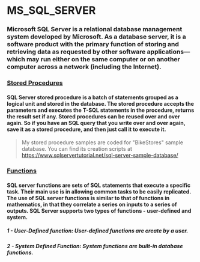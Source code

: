 # MS_SQL_SERVER
### Microsoft SQL Server is a relational database management system developed by Microsoft. As a database server, it is a software product with the primary function of storing and retrieving data as requested by other software applications—which may run either on the same computer or on another computer across a network (including the Internet).

### [Stored Procedures](https://github.com/serhatyamann/MS_SQL_SERVER/tree/main/STORED_PROCEDURES)

#### SQL Server stored procedure is a batch of statements grouped as a logical unit and stored in the database. The stored procedure accepts the parameters and executes the T-SQL statements in the procedure, returns the result set if any. Stored procedures can be reused over and over again. So if you have an SQL query that you write over and over again, save it as a stored procedure, and then just call it to execute it.

> My stored procedure samples are coded for "BikeStores" sample database. You can find its creation scripts at https://www.sqlservertutorial.net/sql-server-sample-database/

### [Functions](https://github.com/serhatyamann/MS_SQL_SERVER/tree/main/FUNCTIONS)

#### SQL server functions are sets of SQL statements that execute a specific task. Their main use is in allowing common tasks to be easily replicated. The use of SQL server functions is similar to that of functions in mathematics, in that they correlate a series on inputs to a series of outputs. SQL Server supports two types of functions - user-defined and system.
##### 1 - User-Defined function: User-defined functions are create by a user.
##### 2 - System Defined Function: System functions are built-in database functions. 


